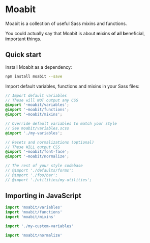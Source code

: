 # Moabit

Moabit is a collection of useful Sass mixins and functions.

You could actually say that Moabit is about **m**ixins **o**f **a**ll **b**eneficial, **i**mportant **t**hings.

## Quick start

Install Moabit as a dependency:

```sh
npm install moabit --save
```

Import default variables, functions and mixins in your Sass files:

```scss
// Import default variables
// These will NOT output any CSS
@import '~moabit/variables';
@import '~moabit/functions';
@import '~moabit/mixins';

// Override default variables to match your style
// See moabit/variables.scss
@import './my-variables';

// Resets and normalizations (optional)
// These WILL output CSS
@import '~moabit/font-face';
@import '~moabit/normalize';

// The rest of your style codebase
// @import './defaults/forms';
// @import './foo/bar';
// @import './utilities/my-utilities';
```

## Importing in JavaScript

```js
import 'moabit/variables'
import 'moabit/functions'
import 'moabit/mixins'

import './my-custom-variables'

import 'moabit/normalize'
```
